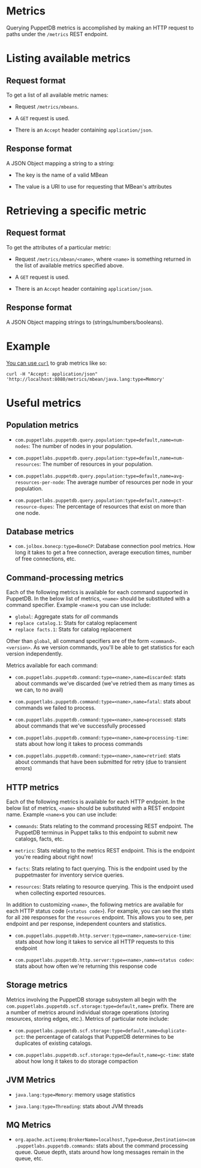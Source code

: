 # Metrics

Querying PuppetDB metrics is accomplished by making an HTTP request
to paths under the `/metrics` REST endpoint.

# Listing available metrics

## Request format

To get a list of all available metric names:

* Request `/metrics/mbeans`.

* A `GET` request is used.

* There is an `Accept` header containing `application/json`.

## Response format

A JSON Object mapping a string to a string:

* The key is the name of a valid MBean

* The value is a URI to use for requesting that MBean's attributes

# Retrieving a specific metric

## Request format

To get the attributes of a particular metric:

* Request `/metrics/mbean/<name>`, where `<name>` is something
  returned in the list of available metrics specified above.

* A `GET` request is used.

* There is an `Accept` header containing `application/json`.

## Response format

A JSON Object mapping strings to (strings/numbers/booleans).

# Example

[You can use `curl`](curl.md) to grab metrics like so:

    curl -H "Accept: application/json" 'http://localhost:8080/metrics/mbean/java.lang:type=Memory'

# Useful metrics

## Population metrics

* `com.puppetlabs.puppetdb.query.population:type=default,name=num-nodes`:
  The number of nodes in your population.

* `com.puppetlabs.puppetdb.query.population:type=default,name=num-resources`:
  The number of resources in your population.

* `com.puppetlabs.puppetdb.query.population:type=default,name=avg-resources-per-node`:
  The average number of resources per node in your population.

* `com.puppetlabs.puppetdb.query.population:type=default,name=pct-resource-dupes`:
  The percentage of resources that exist on more than one node.

## Database metrics

* `com.jolbox.bonecp:type=BoneCP`: Database connection pool
  metrics. How long it takes to get a free connection, average
  execution times, number of free connections, etc.

## Command-processing metrics

Each of the following metrics is available for each command supported
in PuppetDB. In the below list of metrics, `<name>` should be
substituted with a command specifier. Example `<name>`s you can use
include:

* `global`: Aggregate stats for _all_ commands
* `replace catalog.1`: Stats for catalog replacement
* `replace facts.1`: Stats for catalog replacement

Other than `global`, all command specifiers are of the form
`<command>.<version>`. As we version commands, you'll be able to get
statistics for each version independently.

Metrics available for each command:

* `com.puppetlabs.puppetdb.command:type=<name>,name=discarded`: stats
  about commands we've discarded (we've retried them as many times as
  we can, to no avail)

* `com.puppetlabs.puppetdb.command:type=<name>,name=fatal`: stats about
  commands we failed to process.

* `com.puppetlabs.puppetdb.command:type=<name>,name=processed`: stats
  about commands that we've successfully processed

* `com.puppetlabs.puppetdb.command:type=<name>,name=processing-time`:
  stats about how long it takes to process commands

* `com.puppetlabs.puppetdb.command:type=<name>,name=retried`: stats about
  commands that have been submitted for retry (due to transient
  errors)

## HTTP metrics

Each of the following metrics is available for each HTTP endpoint. In
the below list of metrics, `<name>` should be substituted with a REST
endpoint name. Example `<name>`s you can use include:

* `commands`: Stats relating to the command processing REST
  endpoint. The PuppetDB terminus in Puppet talks to this endpoint to
  submit new catalogs, facts, etc.

* `metrics`: Stats relating to the metrics REST endpoint. This is the
  endpoint you're reading about right now!

* `facts`: Stats relating to fact querying. This is the endpoint used
  by the puppetmaster for inventory service queries.

* `resources`: Stats relating to resource querying. This is the
  endpoint used when collecting exported resources.

In addition to customizing `<name>`, the following metrics are
available for each HTTP status code (`<status code>`). For example, you can
see the stats for all `200` responses for the `resources`
endpoint. This allows you to see, per endpoint and per response,
independent counters and statistics.

* `com.puppetlabs.puppetdb.http.server:type=<name>,name=service-time`:
  stats about how long it takes to service all HTTP requests to this endpoint

* `com.puppetlabs.puppetdb.http.server:type=<name>,name=<status code>`:
  stats about how often we're returning this response code

## Storage metrics

Metrics involving the PuppetDB storage subsystem all begin with the
`com.puppetlabs.puppetdb.scf.storage:type=default,name=` prefix. There are
a number of metrics around individual storage operations (storing
resources, storing edges, etc.). Metrics of particular note include:

* `com.puppetlabs.puppetdb.scf.storage:type=default,name=duplicate-pct`:
  the percentage of catalogs that PuppetDB determines to be
  duplicates of existing catalogs.

* `com.puppetlabs.puppetdb.scf.storage:type=default,name=gc-time`: state
  about how long it takes to do storage compaction

## JVM Metrics

* `java.lang:type=Memory`: memory usage statistics

* `java.lang:type=Threading`: stats about JVM threads

## MQ Metrics

* `org.apache.activemq:BrokerName=localhost,Type=Queue,Destination=com.puppetlabs.puppetdb.commands`:
  stats about the command processing queue. Queue depth, stats around
  how long messages remain in the queue, etc.

